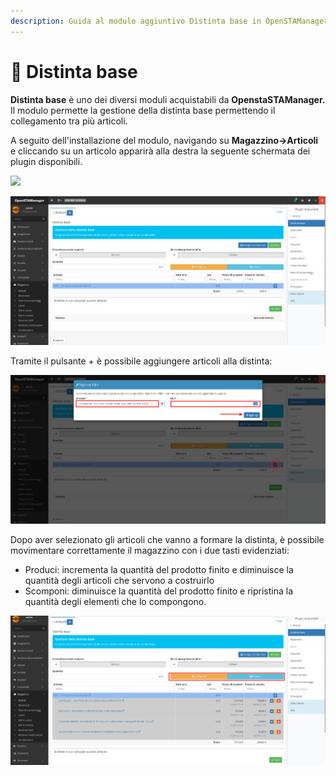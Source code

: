 ```yaml
---
description: Guida al modulo aggiuntivo Distinta base in OpenSTAManager
---
```


# 📗 Distinta base

**Distinta base** è uno dei diversi moduli acquistabili da **OpenstaSTAManager.** Il modulo permette la gestione della distinta base permettendo il collegamento tra più articoli.

A seguito dell'installazione del modulo, navigando su **Magazzino->Articoli** e cliccando su un articolo apparirà alla destra la seguente schermata dei plugin disponibili.

![](https://firebasestorage.googleapis.com/v0/b/gitbook-x-prod.appspot.com/o/spaces%2F-LZJeLg23eVDvrCv74U7-887967055%2Fuploads%2F0r5WwNOWmZRBFsmHmix2%2Ffile.png?alt=media)

![](<../.gitbook/assets/image (78) (2) (1) (1) (1).png>)

Tramite il pulsante + è possibile aggiungere articoli alla distinta:

![](<../.gitbook/assets/image (49) (1) (1).png>)

Dopo aver selezionato gli articoli che vanno a formare la distinta, è possibile movimentare correttamente il magazzino con i due tasti evidenziati:

* Produci: incrementa la quantità del prodotto finito e diminuisce la quantità degli articoli che servono a costruirlo
* Scomponi: diminuisce la quantità del prodotto finito e ripristina la quantità degli elementi che lo compongono.

![](<../.gitbook/assets/image (39) (1).png>)

